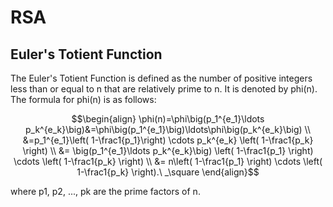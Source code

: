 # RSA
## Euler's Totient Function
The Euler's Totient Function is defined as the number of positive integers less than or equal to n that are relatively prime to n. It is denoted by phi(n). The formula for phi(n) is as follows:
```math
\begin{align}
\phi(n)=\phi\big(p_1^{e_1}\ldots p_k^{e_k}\big)&=\phi\big(p_1^{e_1}\big)\ldots\phi\big(p_k^{e_k}\big) \\ &=p_1^{e_1}\left( 1-\frac1{p_1}\right) \cdots p_k^{e_k} \left( 1-\frac1{p_k} \right) \\ &= \big(p_1^{e_1}\ldots p_k^{e_k}\big) \left( 1-\frac1{p_1} \right) \cdots \left( 1-\frac1{p_k} \right) \\ &= n\left( 1-\frac1{p_1} \right) \cdots \left( 1-\frac1{p_k} \right).\ _\square
\end{align}
```
where p1, p2, ..., pk are the prime factors of n.
